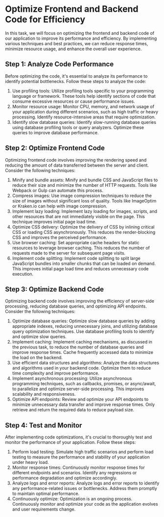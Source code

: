 

# Optimize Frontend and Backend Code for Efficiency

In this task, we will focus on optimizing the frontend and backend code of our application to improve its performance and efficiency. By implementing various techniques and best practices, we can reduce response times, minimize resource usage, and enhance the overall user experience.

## Step 1: Analyze Code Performance

Before optimizing the code, it's essential to analyze its performance to identify potential bottlenecks. Follow these steps to analyze the code:

1. Use profiling tools: Utilize profiling tools specific to your programming language or framework. These tools help identify sections of code that consume excessive resources or cause performance issues.
2. Monitor resource usage: Monitor CPU, memory, and network usage of your application during different scenarios, such as high traffic or heavy processing. Identify resource-intensive areas that require optimization.
3. Identify slow database queries: Identify slow-running database queries using database profiling tools or query analyzers. Optimize these queries to improve database performance.

## Step 2: Optimize Frontend Code

Optimizing frontend code involves improving the rendering speed and reducing the amount of data transferred between the server and client. Consider the following techniques:

1. Minify and bundle assets: Minify and bundle CSS and JavaScript files to reduce their size and minimize the number of HTTP requests. Tools like Webpack or Gulp can automate this process.
2. Compress images: Use image compression techniques to reduce the size of images without significant loss of quality. Tools like ImageOptim or Kraken.io can help with image compression.
3. Implement lazy loading: Implement lazy loading for images, scripts, and other resources that are not immediately visible on the page. This technique improves initial page load time.
4. Optimize CSS delivery: Optimize the delivery of CSS by inlining critical CSS or loading CSS asynchronously. This reduces the render-blocking CSS and improves the perceived performance.
5. Use browser caching: Set appropriate cache headers for static resources to leverage browser caching. This reduces the number of requests made to the server for subsequent page visits.
6. Implement code splitting: Implement code splitting to split large JavaScript bundles into smaller chunks that can be loaded on demand. This improves initial page load time and reduces unnecessary code execution.

## Step 3: Optimize Backend Code

Optimizing backend code involves improving the efficiency of server-side processing, reducing database queries, and optimizing API endpoints. Consider the following techniques:

1. Optimize database queries: Optimize slow database queries by adding appropriate indexes, reducing unnecessary joins, and utilizing database query optimization techniques. Use database profiling tools to identify and optimize slow queries.
2. Implement caching: Implement caching mechanisms, as discussed in the previous task, to reduce the number of database queries and improve response times. Cache frequently accessed data to minimize the load on the backend.
3. Use efficient data structures and algorithms: Analyze the data structures and algorithms used in your backend code. Optimize them to reduce time complexity and improve performance.
4. Implement asynchronous processing: Utilize asynchronous programming techniques, such as callbacks, promises, or async/await, to parallelize and optimize server-side processing. This improves scalability and responsiveness.
5. Optimize API endpoints: Review and optimize your API endpoints to minimize unnecessary data transfer and improve response times. Only retrieve and return the required data to reduce payload size.

## Step 4: Test and Monitor

After implementing code optimizations, it's crucial to thoroughly test and monitor the performance of your application. Follow these steps:

1. Perform load testing: Simulate high traffic scenarios and perform load testing to measure the performance and stability of your application under heavy load.
2. Monitor response times: Continuously monitor response times for different endpoints and scenarios. Identify any regressions or performance degradation and optimize accordingly.
3. Analyze logs and error reports: Analyze logs and error reports to identify any performance-related issues or bottlenecks. Address them promptly to maintain optimal performance.
4. Continuously optimize: Optimization is an ongoing process. Continuously monitor and optimize your code as the application evolves and user requirements change.

